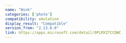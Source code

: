 ```yaml
---
name: "Wink"
categories: ['photo']
compatibility: emulation
display_result: "Compatible"
version_from: "2.13.0.0"
link: https://apps.microsoft.com/detail/9PLMX2TCCQWC
---
```

